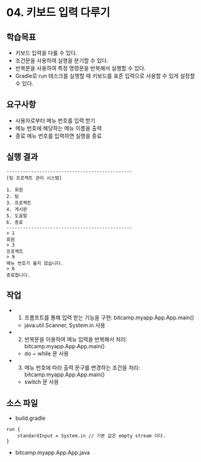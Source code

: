 # 04. 키보드 입력 다루기

## 학습목표

- 키보드 입력을 다룰 수 있다.
- 조건문을 사용하여 실행을 분기할 수 있다.
- 반복문을 사용하여 특정 명령문을 반복해서 실행할 수 있다.
- Gradle로 run 태스크를 실행할 때 키보드를 표준 입력으로 사용할 수 있게 설정할 수 있다. 

## 요구사항 

- 사용자로부터 메뉴 번호를 입력 받기
- 메뉴 번호에 해당하는 메뉴 이름을 출력
- 종료 메뉴 번호를 입력하면 실행을 종료

## 실행 결과

```
----------------------------------------------  
[팀 프로젝트 관리 시스템]  

1. 회원
2. 팀
3. 프로젝트
4. 게시판
5. 도움말
6. 종료  
----------------------------------------------  
> 1
회원
> 3
프로젝트
> 9
메뉴 번호가 옳지 않습니다.
> 6
종료합니다.
```

## 작업

- 1) 프롬프트를 통해 입력 받는 기능을 구현: bitcamp.myapp.App.App.main()
  - java.util.Scanner, System.in 사용
- 2) 반복문을 이용하여 메뉴 입력을 반복해서 처리: bitcamp.myapp.App.App.main()
  - do ~ while 문 사용
- 3) 메뉴 번호에 따라 출력 문구를 변경하는 조건을 처리: bitcamp.myapp.App.App.main()
  - switch 문 사용

## 소스 파일

- build.gradle
```
run {
    standardInput = System.in // 기본 값은 empty stream 이다.
}
```
- bitcamp.myapp.App.App.java

